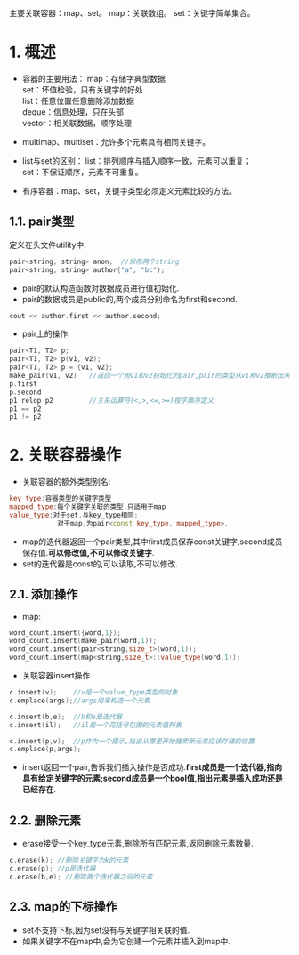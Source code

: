 主要关联容器：map、set。
map：关联数组。
set：关键字简单集合。
# 1. 概述
- 容器的主要用法：
map：存储字典型数据  
set：坏值检验，只有关键字的好处  
list：任意位置任意删除添加数据  
deque：信息处理，只在头部  
vector：相关联数据，顺序处理  

- multimap、multiset：允许多个元素具有相同关键字。  

- list与set的区别：
    list：排列顺序与插入顺序一致，元素可以重复；  
    set：不保证顺序，元素不可重复。  
- 有序容器：map、set，关键字类型必须定义元素比较的方法。

## 1.1. pair类型
定义在头文件utility中.
```C++
pair<string, string> anon;  //保存两个string
pair<string, string> author{"a", "bc"};
```
- pair的默认构造函数对数据成员进行值初始化.
- pair的数据成员是public的,两个成员分别命名为first和second.

```C++
cout << author.first << author.second;
```
- pair上的操作:
```C++
pair<T1, T2> p;
pair<T1, T2> p(v1, v2);
pair<T1, T2> p = {v1, v2};
make_pair(v1, v2)   //返回一个用v1和v2初始化的pair,pair的类型从v1和v2推断出来.
p.first
p.second
p1 relop p2         //关系运算符(<,>,<=,>=)按字典序定义
p1 == p2
p1 != p2
```
# 2. 关联容器操作
- 关联容器的额外类型别名:
```C++
key_type:容器类型的关键字类型
mapped_type:每个关键字关联的类型,只适用于map
value_type:对于set,与key_type相同;
            对于map,为pair<const key_type, mapped_type>.
```
- map的迭代器返回一个pair类型,其中first成员保存const关键字,second成员保存值.**可以修改值,不可以修改关键字**.
- set的迭代器是const的,可以读取,不可以修改.

## 2.1. 添加操作
- map:
```C++
word_count.insert({word,1});
word_count.insert(make_pair(word,1));
word_count.insert(pair<string,size_t>(word,1));
word_count.insert(map<string,size_t>::value_type(word,1));
```
- 关联容器insert操作
```C++
c.insert(v);    //v是一个value_type类型的对象
c.emplace(args);//args用来构造一个元素

c.insert(b,e);  //b和e是迭代器
c.insert(il);   //il是一个花括号包围的元素值列表

c.insert(p,v);  //p作为一个提示,指出从哪里开始搜索新元素应该存储的位置
c.emplace(p,args);
```
- insert返回一个pair,告诉我们插入操作是否成功.**first成员是一个迭代器,指向具有给定关键字的元素;second成员是一个bool值,指出元素是插入成功还是已经存在**.

## 2.2. 删除元素
- erase接受一个key_type元素,删除所有匹配元素,返回删除元素数量.
```C++
c.erase(k); //删除关键字为k的元素
c.erase(p); //p是迭代器
c.erase(b,e); //删除两个迭代器之间的元素
```

## 2.3. map的下标操作
- set不支持下标,因为set没有与关键字相关联的值.
- 如果关键字不在map中,会为它创建一个元素并插入到map中.
